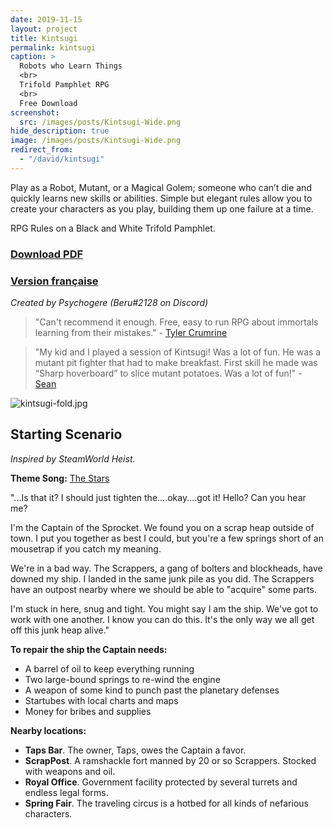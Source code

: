 ```yaml
---
date: 2019-11-15
layout: project
title: Kintsugi
permalink: kintsugi
caption: >
  Robots who Learn Things
  <br>
  Trifold Pamphlet RPG
  <br>
  Free Download
screenshot:
  src: /images/posts/Kintsugi-Wide.png
hide_description: true
image: /images/posts/Kintsugi-Wide.png
redirect_from:
  - "/david/kintsugi"
---
```


<div class="shoppingCard">
  <div class="shoppingColumn">
    <p>Play as a Robot, Mutant, or a Magical Golem; someone who can’t die and quickly learns new skills or abilities. Simple but elegant rules allow you to create your characters as you play, building them up one failure at a time.</p>
    <p>RPG Rules on a Black and White Trifold Pamphlet.</p>
  </div>
  <div class="shoppingColumn">
  <a class="btn shoppingButton" href="/files/Kintsugi_Digital.pdf"><h3>Download PDF</h3></a>
  <a class="btn shoppingButton" href="/files/KINTSUGI_VF.pdf"><h3>Version française</h3></a>
	<i>Created by Psychogere (Beru#2128 on Discord)</i>
  </div>
</div>

> "Can't recommend it enough. Free, easy to run RPG about immortals learning from their mistakes." - [Tyler Crumrine](https://mobile.twitter.com/uhcoolguy)

> "My kid and I played a session of Kintsugi! Was a lot of fun. He was a mutant pit fighter that had to make breakfast. First skill he made was “Sharp hoverboard” to slice mutant potatoes. Was a lot of fun!" - [Sean](https://twitter.com/HypatiasAngst/status/1238978186110808064)

![kintsugi-fold.jpg]({{site.url}}/images/posts/kintsugi-fold.jpg)

## Starting Scenario
_Inspired by SteamWorld Heist._

**Theme Song:** [The Stars](https://steampoweredgiraffe.bandcamp.com/track/the-stars)

"...Is that it? I should just tighten the....okay....got it! Hello? Can you hear me?

I'm the Captain of the Sprocket. We found you on a scrap heap outside of town. I put you together as best I could, but you're a few springs short of an mousetrap if you catch my meaning. 

We're in a bad way. The Scrappers, a gang of bolters and blockheads, have downed my ship. I landed in the same junk pile as you did. The Scrappers have an outpost nearby where we should be able to "acquire" some parts.

I'm stuck in here, snug and tight. You might say I am the ship. We've got to work with one another. I know you can do this. It's the only way we all get off this junk heap alive."

**To repair the ship the Captain needs:**
 * A barrel of oil to keep everything running
 * Two large-bound springs to re-wind the engine
 * A weapon of some kind to punch past the planetary defenses
 * Startubes with local charts and maps
 * Money for bribes and supplies

**Nearby locations:**
 * **Taps Bar**. The owner, Taps, owes the Captain a favor.
 * **ScrapPost**. A ramshackle fort manned by 20 or so Scrappers. Stocked with weapons and oil.
 * **Royal Office**. Government facility protected by several turrets and endless legal forms.
 * **Spring Fair**. The traveling circus is a hotbed for all kinds of nefarious characters.
